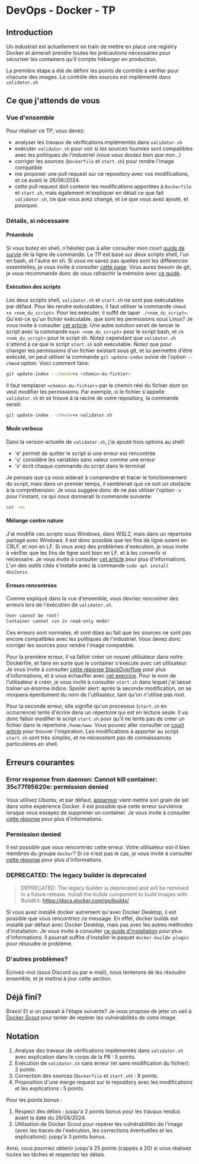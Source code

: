 # DevOps - Docker - TP

## Introduction

Un industriel est actuellement en train de mettre en place une registry Docker et aimerait prendre toutes les précautions nécessaires pour sécuriser les containers qu'il compte héberger en production.

La première étape a été de définir les points de contrôle à vérifier pour chacune des images. Le contrôle des sources est implémenté dans `validator.sh`

## Ce que j'attends de vous

### Vue d'ensemble

Pour réaliser ce TP, vous devez:

- analyser les travaux de vérifications implémentés dans `validator.sh`
- exécuter `validator.sh` pour voir si les sources fournies sont compatibles avec les politiques de l'industriel *(vous vous doutez bien que non...)*
- corriger les sources (`Dockerfile` et `start.sh`) pour rendre l'image compatible
- me proposer une pull request sur ce repository avec vos modifications, et ce avant le 26/06/2024.
- cette pull request doit contenir les modifications apportées à `Dockerfile` et `start.sh`, mais également m'expliquer en détail ce que fait `validator.sh`, ce 
  que vous avez changé, et ce que vous avez ajouté, et pourquoi.

### Détails, si nécessaire

#### Préambule

Si vous butez en shell, n'hésitez pas à aller consulter mon court [guide de survie](https://gounthar.github.io/cours-devops-docker/main/#/ligne_de_commande) de la ligne de commande.
Le TP est basé sur deux scripts shell, l'un en bash, et l'autre en sh.
Si vous ne savez pas quelles sont les différences essentielles, je vous invite à consulter [cette page](https://www.delftstack.com/fr/howto/linux/sh-and-bash/).
Vous aurez besoin de git, je vous recommande donc de vous rafraichir la mémoire avec [ce guide](https://gounthar.github.io/cours-devops-docker/main/#/git).

#### Exécution des scripts

Les deux scripts shell, `validator.sh` et `start.sh` ne sont pas exécutables par défaut.
Pour les rendre exécutables, il faut utiliser la commande `chmod +x <nom_du_script>`.
Pour les exécuter, il suffit de taper `./<nom_du_script>`.
Qu'est-ce qu'un fichier exécutable, que sont les permissions sous Linux? Je vous invite à consulter [cet article](https://doc.ubuntu-fr.org/permissions).
Une autre solution serait de lancer le script avec la commande `bash <nom_du_script>` pour le script bash, et `sh <nom_du_script>` pour le script sh.
Notez cependant que `validator.sh` s'attend à ce que le script `start.sh` soit exécutable.
Notez que pour changer les permissions d'un fichier existant sous git, et lui permettre d'être exécuté, on peut utiliser la commande `git update-index` suivie de l'option `--chmod` option.
Voici comment faire:

```bash
git update-index --chmod=+x <chemin-du-fichier>
```

Il faut remplacer `<chemin-du-fichier>` par le chemin réel du fichier dont on veut modifier les permissions.
Par exemple, si le fichier s'appelle `validator.sh` et se trouve à la racine de votre repository, la commande serait:

```bash
git update-index --chmod=+x validator.sh
```

#### Mode verbeux

Dans la version actuelle de `validator.sh`, j'ai ajouté trois options au shell:
- 'e' permet de quitter le script si une erreur est rencontrée
- 'u' considère les variables sans valeur comme une erreur
- 'x' écrit chaque commande du script dans le terminal

Je pensais que ça vous aiderait à comprendre et tracer le fonctionnement du script, mais dans un premier temps, il semblerait que ce soit un obstacle à la compréhension.
Je vous suggère donc de ne pas utiliser l'option `-x` pour l'instant, ce qui nous donnerait la commande suivante:

```bash
set -eu
```

#### Mélange contre nature

J'ai modifié ces scripts sous Windows, dans WSL2, mais dans un répertoire partagé avec Windows.
Il est donc possible que les fins de ligne soient en CRLF, et non en LF.
Si vous avez des problèmes d'exécution, je vous invite à vérifier que les fins de ligne sont bien en LF, et à les convertir si nécessaire.
Je vous invite à consulter [cet article](https://www.cyberciti.biz/faq/howto-unix-linux-convert-dos-newlines-cr-lf-unix-text-format/) pour plus d'informations.
L'un des outils cités s'installe avec la commande `sudo apt install dos2unix`.

#### Erreurs rencontrées

Comme expliqué dans la vue d'ensemble, vous devriez rencontrer des erreurs lors de l'exécution de `validator.sh`.

```bash
User cannot be root!
Container cannot run in read-only mode!
```

Ces erreurs sont normales, et sont dûes au fait que les sources ne sont pas encore compatibles avec les politiques de l'industriel.
Vous devez donc corriger les sources pour rendre l'image compatible.

Pour la première erreur, il va falloir créer un nouvel utilisateur dans notre Dockerfile, et faire en sorte que le container s'exécute avec cet utilisateur.
Je vous invite à consulter [cette réponse StackOverflow](https://stackoverflow.com/a/27703359/2938320) pour plus d'informations, et à vous échauffer avec [cet exercice](https://redhatgov.io/workshops/security_containers/exercise1.2/).
Pour le nom de l'utilisateur à créer, je vous invite à consulter `start.sh` dans lequel j'ai laissé traîner un énorme indice.
Spoiler alert: après la seconde modification, on se moquera éperdument du nom de l'utilisateur, tant qu'on n'utilise pas root.

Pour la seconde erreur, elle signifie qu'un processus (`start.sh` en occurrence) tente d'écrire dans un répertoire qui est en lecture seule.
Il va donc falloir modifier le script `start.sh` pour qu'il ne tente pas de créer un fichier dans le répertoire `/home/www`.
Vous pouvez aller consulter ce [court article](https://projectatomic.io/blog/2015/12/making-docker-images-write-only-in-production/) pour trouver l'inspiration. Les modifications à apporter au script `start.sh` sont très simples, et ne nécessitent pas de connaissances particulières en shell.

## Erreurs courantes

### Error response from daemon: Cannot kill container: 35c77f95620e: permission denied

Vous utilisez Ubuntu, et par défaut, [apparmor](https://guide.ubuntu-fr.org/14.04/server/apparmor.html) vient mettre son grain de sel dans votre expérience Docker.
Il est possible que cette erreur survienne lorsque vous essayez de supprimer un container.
Je vous invite à consulter [cette réponse](https://forums.docker.com/t/can-not-stop-docker-container-permission-denied-error/41142/7) pour plus d'informations.

### Permission denied

Il est possible que vous rencontriez cette erreur. Votre utilisateur est-il bien membres du groupe `docker`? Si ce n'est pas le cas, je vous invite à consulter [cette réponse](https://askubuntu.com/a/477554/1098270) pour plus d'informations.

### DEPRECATED: The legacy builder is deprecated

> DEPRECATED: The legacy builder is deprecated and will be removed in a future release.
Install the buildx component to build images with BuildKit:
https://docs.docker.com/go/buildx/

Si vous avez installé docker autrement qu'avec Docker Desktop, il est possible que vous rencontriez ce message.
En effet, docker buildx est installé par défaut avec Docker Desktop, mais pas avec les autres méthodes d'installation.
Je vous invite à consulter [ce guide d'installation](https://docs.docker.com/engine/install/ubuntu/) pour plus d'informations.
Il pourrait suffire d'installer le paquet `docker-buildx-plugin` pour résoudre le problème.

### D'autres problèmes?

Écrivez-moi (sous Discord ou par e-mail), nous tenterons de les résoudre ensemble, et je mettrai à jour cette section.

## Déjà fini?

Bravo! Et si on passait à l'étape suivante?
Je vous propose de jeter un oeil à [Docker Scout](https://docs.docker.com/scout/) pour tenter de repérer les vulnérabilités de votre image.

## Notation

1. Analyse des travaux de vérifications implémentés dans `validator.sh` avec explication dans le corps de la PR : 5 points.
2. Exécution de `validator.sh` sans erreur (et sans modification du fichier): 2 points.
3. Correction des sources (`Dockerfile` et `start.sh`) : 8 points.
4. Proposition d'une merge request sur le repository avec les modifications et les explications : 5 points.

Pour les points bonus :  
1. Respect des délais : jusqu'à 2 points bonus pour les travaux rendus avant la date du 26/06/2024.
2. Utilisation de Docker Scout pour repérer les vulnérabilités de l'image (avec les traces de l'exécution, les corrections éventuelles et les explications): jusqu'à 3 points bonus.

Ainsi, vous pourriez obtenir jusqu'à 25 points (cappés à 20) si vous réalisez toutes les tâches et respectez les délais.
